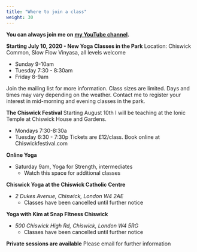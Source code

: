 ```yaml
---
title: "Where to join a class"
weight: 30
---
```


**You can always join me on [my YouTube channel](https://www.youtube.com/channel/UCHH2vOSl0Qxpv7Lw9wv45Sg).**


**Starting July 10, 2020 - New Yoga Classes in the Park**
Location: Chiswick Common, Slow Flow Vinyasa, all levels welcome
  - Sunday  9-10am 
  - Tuesday 7:30 - 8:30am
  - Friday  8-9am

Join the mailing list for more information.  Class sizes are limited.  Days and times may vary depending on the weather. Contact me to register your interest in mid-morning and evening classes in the park.

**The Chiswick Festival**
Starting August 10th I will be teaching at the Ionic Temple at Chiswick House and Gardens. 
  - Mondays 7:30-8:30a
  - Tuesday 6:30 - 7:30p
Tickets are £12/class.  Book online at Chiswickfestival.com

**Online Yoga**
  - Saturday 9am, Yoga for Strength, intermediates
    - Watch this space for additional classes 

**Chiswick Yoga at the Chiswick Catholic Centre** 
  - _2 Dukes Avenue, Chiswick, London W4 2AE_
    - Classes have been cancelled until further notice

**Yoga with Kim at Snap FItness Chiswick** 
  - _500 Chiswick High Rd, Chiswick, London W4 5RG_
    - Classes have been cancelled until further notice 
    
    
**Private sessions are available**
Please email for further information
